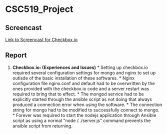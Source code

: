 # CSC519_Project

## Screencast

[Link to Screencast for Checkbox.io](https://youtu.be/OCA_n2SMaW8)

## Report
  
  1. **Checkbox.io: (Experiences and Issues)** 
    * Setting up checkbox.io required several configuration settings for mongo and nginx to set up outisde of the basic installation of these softwares.
    * Nginx configuration file nginx.conf and default had to be overwritten by the ones provided with the checkbox.io code and a server restart was required to bring that to effect. 
    * The mongod service had to be explicitly started through the ansible script as not doing that always produced a connection error when using the software.
    * The connection string for mongo had to be modified to successfully connect to mongo.
    * Forever was required to start the nodejs application through Ansible script as using a normal "node /../server.js" command prevents the ansible script from returning.
